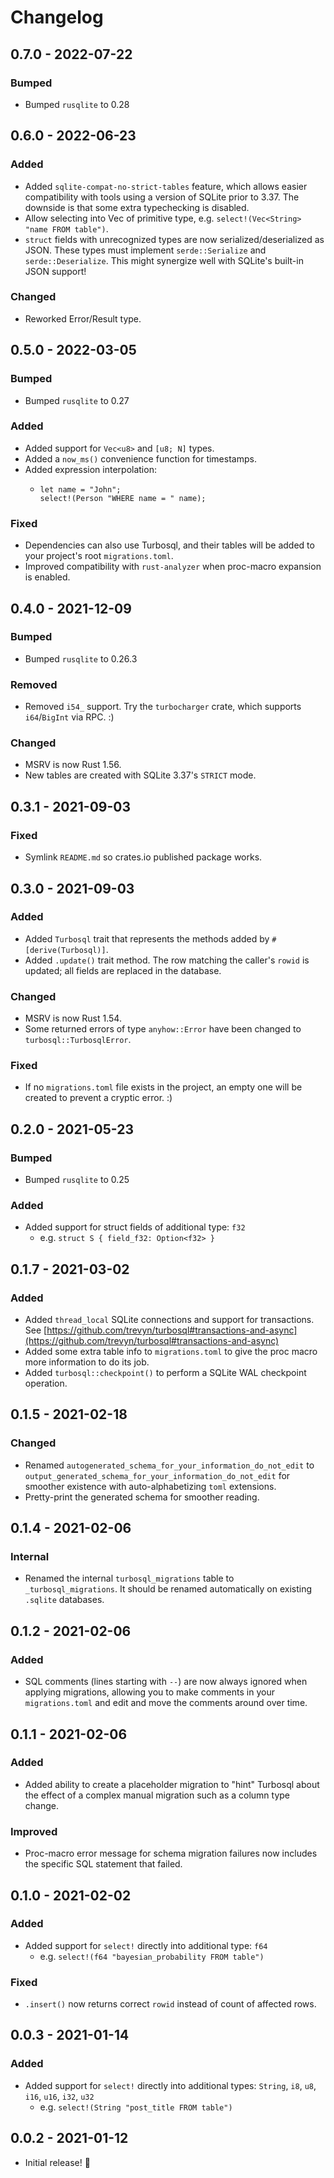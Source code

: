 # Changelog

## 0.7.0 - 2022-07-22

### Bumped

- Bumped `rusqlite` to 0.28

## 0.6.0 - 2022-06-23

### Added

- Added `sqlite-compat-no-strict-tables` feature, which allows easier compatibility with tools using a version of SQLite prior to 3.37. The downside is that some extra typechecking is disabled.
- Allow selecting into Vec of primitive type, e.g. `select!(Vec<String> "name FROM table")`.
- `struct` fields with unrecognized types are now serialized/deserialized as JSON. These types must implement `serde::Serialize` and `serde::Deserialize`. This might synergize well with SQLite's built-in JSON support!

### Changed

- Reworked Error/Result type.

## 0.5.0 - 2022-03-05

### Bumped

- Bumped `rusqlite` to 0.27

### Added

- Added support for `Vec<u8>` and `[u8; N]` types.
- Added a `now_ms()` convenience function for timestamps.
- Added expression interpolation:
  - ```rust,ignore
    let name = "John";
    select!(Person "WHERE name = " name);
    ```

### Fixed

- Dependencies can also use Turbosql, and their tables will be added to your project's root `migrations.toml`.
- Improved compatibility with `rust-analyzer` when proc-macro expansion is enabled.

## 0.4.0 - 2021-12-09

### Bumped

- Bumped `rusqlite` to 0.26.3

### Removed

- Removed `i54_` support. Try the `turbocharger` crate, which supports `i64`/`BigInt` via RPC. :)

### Changed

- MSRV is now Rust 1.56.
- New tables are created with SQLite 3.37's `STRICT` mode.

## 0.3.1 - 2021-09-03

### Fixed

- Symlink `README.md` so crates.io published package works.

## 0.3.0 - 2021-09-03

### Added

- Added `Turbosql` trait that represents the methods added by `#[derive(Turbosql)]`.
- Added `.update()` trait method. The row matching the caller's `rowid` is updated; all fields are replaced in the database.

### Changed

- MSRV is now Rust 1.54.
- Some returned errors of type `anyhow::Error` have been changed to `turbosql::TurbosqlError`.

### Fixed

- If no `migrations.toml` file exists in the project, an empty one will be created to prevent a cryptic error. :)

## 0.2.0 - 2021-05-23

### Bumped

- Bumped `rusqlite` to 0.25

### Added

- Added support for struct fields of additional type: `f32`
  - e.g. `struct S { field_f32: Option<f32> }`

## 0.1.7 - 2021-03-02

### Added

- Added `thread_local` SQLite connections and support for transactions. See [https://github.com/trevyn/turbosql#transactions-and-async](https://github.com/trevyn/turbosql#transactions-and-async)
- Added some extra table info to `migrations.toml` to give the proc macro more information to do its job.
- Added `turbosql::checkpoint()` to perform a SQLite WAL checkpoint operation.

## 0.1.5 - 2021-02-18

### Changed

- Renamed `autogenerated_schema_for_your_information_do_not_edit` to `output_generated_schema_for_your_information_do_not_edit` for smoother existence with auto-alphabetizing `toml` extensions.
- Pretty-print the generated schema for smoother reading.

## 0.1.4 - 2021-02-06

### Internal

- Renamed the internal `turbosql_migrations` table to `_turbosql_migrations`. It should be renamed automatically on existing `.sqlite` databases.

## 0.1.2 - 2021-02-06

### Added

- SQL comments (lines starting with `--`) are now always ignored when applying migrations, allowing you to make comments in your `migrations.toml` and edit and move the comments around over time.

## 0.1.1 - 2021-02-06

### Added

- Added ability to create a placeholder migration to "hint" Turbosql about the effect of a complex manual migration such as a column type change.

### Improved

- Proc-macro error message for schema migration failures now includes the specific SQL statement that failed.

## 0.1.0 - 2021-02-02

### Added

- Added support for `select!` directly into additional type: `f64`
  - e.g. `select!(f64 "bayesian_probability FROM table")`

### Fixed

- `.insert()` now returns correct `rowid` instead of count of affected rows.

## 0.0.3 - 2021-01-14

### Added

- Added support for `select!` directly into additional types: `String`, `i8`, `u8`, `i16`, `u16`, `i32`, `u32`
  - e.g. `select!(String "post_title FROM table")`

## 0.0.2 - 2021-01-12

- Initial release! 🎉
